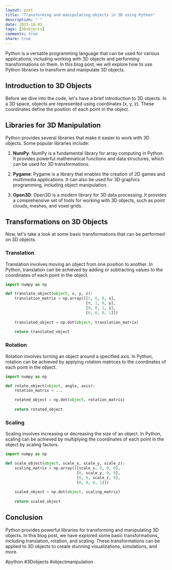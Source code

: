 ```yaml
---
layout: post
title: "Transforming and manipulating objects in 3D using Python"
description: " "
date: 2023-10-03
tags: [3Dobjects]
comments: true
share: true
---
```


Python is a versatile programming language that can be used for various applications, including working with 3D objects and performing transformations on them. In this blog post, we will explore how to use Python libraries to transform and manipulate 3D objects.

## Introduction to 3D Objects

Before we dive into the code, let's have a brief introduction to 3D objects. In a 3D space, objects are represented using coordinates (x, y, z). These coordinates define the position of each point in the object. 

## Libraries for 3D Manipulation

Python provides several libraries that make it easier to work with 3D objects. Some popular libraries include:

1. **NumPy**: NumPy is a fundamental library for array computing in Python. It provides powerful mathematical functions and data structures, which can be used for 3D transformations.

2. **Pygame**: Pygame is a library that enables the creation of 2D games and multimedia applications. It can also be used for 3D graphics programming, including object manipulation.

3. **Open3D**: Open3D is a modern library for 3D data processing. It provides a comprehensive set of tools for working with 3D objects, such as point clouds, meshes, and voxel grids.

## Transformations on 3D Objects

Now, let's take a look at some basic transformations that can be performed on 3D objects.

### Translation

Translation involves moving an object from one position to another. In Python, translation can be achieved by adding or subtracting values to the coordinates of each point in the object.

```python
import numpy as np

def translate_object(object, x, y, z):
    translation_matrix = np.array([[1, 0, 0, x],
                                   [0, 1, 0, y],
                                   [0, 0, 1, z],
                                   [0, 0, 0, 1]])
    
    translated_object = np.dot(object, translation_matrix)
    
    return translated_object
```

### Rotation

Rotation involves turning an object around a specified axis. In Python, rotation can be achieved by applying rotation matrices to the coordinates of each point in the object.

```python
import numpy as np

def rotate_object(object, angle, axis):
    rotation_matrix = ...

    rotated_object = np.dot(object, rotation_matrix)
    
    return rotated_object
```

### Scaling

Scaling involves increasing or decreasing the size of an object. In Python, scaling can be achieved by multiplying the coordinates of each point in the object by scaling factors.

```python
import numpy as np

def scale_object(object, scale_x, scale_y, scale_z):
    scaling_matrix = np.array([[scale_x, 0, 0, 0],
                               [0, scale_y, 0, 0],
                               [0, 0, scale_z, 0],
                               [0, 0, 0, 1]])
    
    scaled_object = np.dot(object, scaling_matrix)
    
    return scaled_object
```

## Conclusion

Python provides powerful libraries for transforming and manipulating 3D objects. In this blog post, we have explored some basic transformations, including translation, rotation, and scaling. These transformations can be applied to 3D objects to create stunning visualizations, simulations, and more.

#python #3Dobjects #objectmanipulation